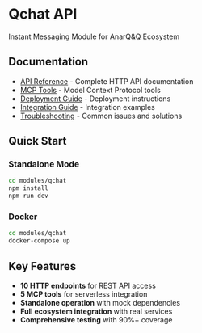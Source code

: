 # Qchat API

Instant Messaging Module for AnarQ&Q Ecosystem

## Documentation

- [API Reference](./api-reference.md) - Complete HTTP API documentation
- [MCP Tools](./mcp-tools.md) - Model Context Protocol tools
- [Deployment Guide](./deployment-guide.md) - Deployment instructions
- [Integration Guide](./integration-guide.md) - Integration examples
- [Troubleshooting](./troubleshooting.md) - Common issues and solutions

## Quick Start

### Standalone Mode
```bash
cd modules/qchat
npm install
npm run dev
```

### Docker
```bash
cd modules/qchat
docker-compose up
```

## Key Features

- **10 HTTP endpoints** for REST API access
- **5 MCP tools** for serverless integration
- **Standalone operation** with mock dependencies
- **Full ecosystem integration** with real services
- **Comprehensive testing** with 90%+ coverage

